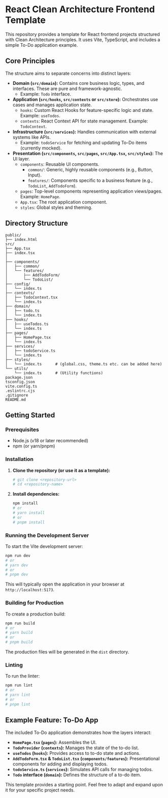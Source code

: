 # React Clean Architecture Frontend Template

This repository provides a template for React frontend projects structured with Clean Architecture principles. It uses Vite, TypeScript, and includes a simple To-Do application example.

## Core Principles

The structure aims to separate concerns into distinct layers:

-   **Domain (`src/domain`):** Contains core business logic, types, and interfaces. These are pure and framework-agnostic.
    -   Example: `Todo` interface.
-   **Application (`src/hooks`, `src/contexts` or `src/store`):** Orchestrates use cases and manages application state.
    -   `hooks`: Custom React Hooks for feature-specific logic and state. Example: `useTodos`.
    -   `contexts`: React Context API for state management. Example: `TodoContext`.
-   **Infrastructure (`src/services`):** Handles communication with external systems like APIs.
    -   Example: `todoService` for fetching and updating To-Do items (currently mocked).
-   **Presentation (`src/components`, `src/pages`, `src/App.tsx`, `src/styles`):** The UI layer.
    -   `components`: Reusable UI components.
        -   `common/`: Generic, highly reusable components (e.g., Button, Input).
        -   `features/`: Components specific to a business feature (e.g., `TodoList`, `AddTodoForm`).
    -   `pages`: Top-level components representing application views/pages. Example: `HomePage`.
    -   `App.tsx`: The root application component.
    -   `styles`: Global styles and theming.

## Directory Structure

```
public/
├── index.html
src/
├── App.tsx
├── index.tsx
│
├── components/
│   ├── common/
│   └── features/
│       ├── AddTodoForm/
│       └── TodoList/
├── config/
│   └── index.ts
├── contexts/
│   ├── TodoContext.tsx
│   └── index.ts
├── domain/
│   ├── todo.ts
│   └── index.ts
├── hooks/
│   ├── useTodos.ts
│   └── index.ts
├── pages/
│   ├── HomePage.tsx
│   └── index.ts
├── services/
│   ├── todoService.ts
│   └── index.ts
├── styles/
│   └── index.ts      # (global.css, theme.ts etc. can be added here)
└── utils/
    └── index.ts      # (Utility functions)
package.json
tsconfig.json
vite.config.ts
.eslintrc.cjs
.gitignore
README.md
```

## Getting Started

### Prerequisites

-   Node.js (v18 or later recommended)
-   npm (or yarn/pnpm)

### Installation

1.  **Clone the repository (or use it as a template):**
    ```bash
    # git clone <repository-url>
    # cd <repository-name>
    ```

2.  **Install dependencies:**
    ```bash
    npm install
    # or
    # yarn install
    # or
    # pnpm install
    ```

### Running the Development Server

To start the Vite development server:

```bash
npm run dev
# or
# yarn dev
# or
# pnpm dev
```

This will typically open the application in your browser at `http://localhost:5173`.

### Building for Production

To create a production build:

```bash
npm run build
# or
# yarn build
# or
# pnpm build
```

The production files will be generated in the `dist` directory.

### Linting

To run the linter:

```bash
npm run lint
# or
# yarn lint
# or
# pnpm lint
```

## Example Feature: To-Do App

The included To-Do application demonstrates how the layers interact:

-   **`HomePage.tsx` (`pages`):** Assembles the UI.
-   **`TodoProvider` (`contexts`):** Manages the state of the to-do list.
-   **`useTodos` (`hooks`):** Provides access to to-do state and actions.
-   **`AddTodoForm.tsx` & `TodoList.tsx` (`components/features`):** Presentational components for adding and displaying todos.
-   **`todoService.ts` (`services`):** Simulates API calls for managing todos.
-   **`Todo` interface (`domain`):** Defines the structure of a to-do item.

This template provides a starting point. Feel free to adapt and expand upon it for your specific project needs.
